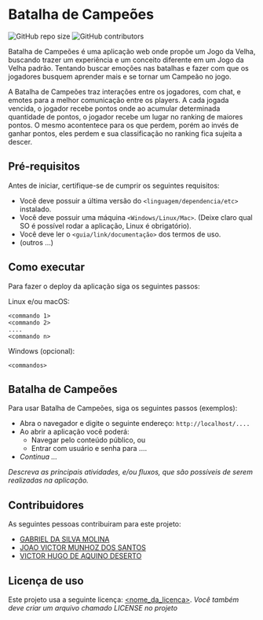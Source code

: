# Batalha de Campeões 

<!--- Exemplos de badges. Acesse https://shields.io para outras opções. Você pode querer incluir informações de dependencias, build, testes, licença, etc. --->
![GitHub repo size](https://img.shields.io/github/repo-size/hsborges/progweb-template)
![GitHub contributors](https://img.shields.io/github/contributors/hsborges/progweb-template)

Batalha de Campeões é uma aplicação web onde propõe um Jogo da Velha, buscando trazer um experiência e um conceito diferente em um Jogo da Velha padrão. Tentando buscar emoções nas batalhas e fazer com que os jogadores busquem aprender mais e se tornar um Campeão no jogo.

A Batalha de Campeões traz interações entre os jogadores, com chat, e emotes para a melhor comunicação entre os players. A cada jogada vencida, o jogador recebe pontos onde ao acumular determinada quantidade de pontos, o jogador recebe um lugar no ranking de maiores pontos. O mesmo acontentece para os que perdem, porém ao invés de ganhar pontos, eles perdem e sua classificação no ranking fica sujeita a descer. 

## Pré-requisitos

Antes de iniciar, certifique-se de cumprir os seguintes requisitos:
<!--- Estes são alguns exemplos de requisitos. Adicione, duplique e remove como necessário --->
* Você deve possuir a última versão do `<linguagem/dependencia/etc>` instalado.
* Você deve possuir uma máquina `<Windows/Linux/Mac>`. (Deixe claro qual SO é possível rodar a aplicação, Linux é obrigatório).
* Você deve ler o `<guia/link/documentação>` dos termos de uso.
* (outros ...)

## Como executar

Para fazer o deploy da aplicação siga os seguintes passos:

Linux e/ou macOS:
```
<commando 1>
<commando 2>
....
<commando n>
```

Windows (opcional):
```
<commandos>
```

## Batalha de Campeões

Para usar Batalha de Campeões, siga os seguintes passos (exemplos):

* Abra o navegador e digite o seguinte endereço: `http://localhost/....`
* Ao abrir a aplicação você poderá:
  * Navegar pelo conteúdo público, ou
  * Entrar com usuário e senha para ....
* *Continua ...*  

*Descreva as principais atividades, e/ou fluxos, que são possíveis de serem realizadas na aplicação.*

## Contribuidores

As seguintes pessoas contribuiram para este projeto:

* [GABRIEL DA SILVA MOLINA](https://github.com/gabrielmolinex)
* [JOAO VICTOR MUNHOZ DOS SANTOS](https://github.com/JoaoMunhoz01)
* [VICTOR HUGO DE AQUINO DESERTO](https://github.com/vdeserto)



## Licença de uso

<!--- Se não tiver certeza de qual, verifique este site: https://choosealicense.com/--->
Este projeto usa a seguinte licença: [<nome_da_licenca>](<link>).
*Você também deve criar um arquivo chamado LICENSE no projeto*
